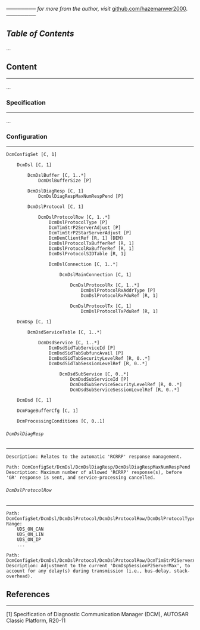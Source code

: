 ──────── *for more from the author, visit* [github.com/hazemanwer2000](https://github.com/hazemanwer2000). ────────
## *Table of Contents*
...
## Content
---
...
### Specification
---
...
### Configuration
---
```
DcmConfigSet [C, 1]
	
	DcmDsl [C, 1]

		DcmDslBuffer [C, 1..*]
			DcmDslBufferSize [P]

		DcmDslDiagResp [C, 1]
			DcmDslDiagRespMaxNumRespPend [P]

		DcmDslProtocol [C, 1]

			DcmDslProtocolRow [C, 1..*]
				DcmDslProtocolType [P]
				DcmTimStrP2ServerAdjust [P]
				DcmTimStrP2StarServerAdjust [P]
				DcmDemClientRef [R, 1] (DEM)
				DcmDslProtocolTxBufferRef [R, 1]
				DcmDslProtocolRxBufferRef [R, 1]
				DcmDslProtocolSIDTable [R, 1]

				DcmDslConnection [C, 1..*]
					
					DcmDslMainConnection [C, 1]

						DcmDslProtocolRx [C, 1..*]
							DcmDslProtocolRxAddrType [P]
							DcmDslProtocolRxPduRef [R, 1]

						DcmDslProtocolTx [C, 1]
							DcmDslProtocolTxPduRef [R, 1]
	
	DcmDsp [C, 1]

		DcmDsdServiceTable [C, 1..*]

			DcmDsdService [C, 1..*]
				DcmDsdSidTabServiceId [P]
				DcmDsdSidTabSubfuncAvail [P]
				DcmDsdSidTabSecurityLevelRef [R, 0..*]
				DcmDsdSidTabSessionLevelRef [R, 0..*]

					DcmDsdSubService [C, 0..*]
						DcmDsdSubServiceId [P]
						DcmDsdSubServiceSecurityLevelRef [R, 0..*]
						DcmDsdSubServiceSessionLevelRef [R, 0..*]

	DcmDsd [C, 1]
	
	DcmPageBufferCfg [C, 1]
	
	DcmProcessingConditions [C, 0..1]
```
###### `DcmDslDiagResp`
---
```
Description: Relates to the automatic 'RCRRP' response management.
```

```
Path: DcmConfigSet/DcmDsl/DcmDslDiagResp/DcmDslDiagRespMaxNumRespPend
Description: Maximum number of allowed 'RCRRP' response(s), before 'GR' response is sent, and service-processing cancelled.
```
###### `DcmDslProtocolRow`
---
```
Path: DcmConfigSet/DcmDsl/DcmDslProtocol/DcmDslProtocolRow/DcmDslProtocolType
Range:
	UDS_ON_CAN
	UDS_ON_LIN
	UDS_ON_IP
	...
```

```
Path: DcmConfigSet/DcmDsl/DcmDslProtocol/DcmDslProtocolRow/DcmTimStrP2ServerAdjust
Description: Adjustment to the current 'DcmDspSessionP2ServerMax', to account for any delay(s) during transmission (i.e., bus-delay, stack-overhead).
```
## References
---
[1] Specification of Diagnostic Communication Manager (DCM), AUTOSAR Classic Platform, R20-11